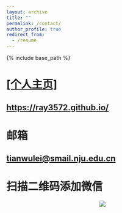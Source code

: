 ```yaml
---
layout: archive
title: ""
permalink: /contact/
author_profile: true
redirect_from:
  - /resume
---
```


{% include base_path %}
# [[个人主页]](https://ray3572.github.io/)
## https://ray3572.github.io/

# 邮箱
## tianwulei@smail.nju.edu.cn

# 扫描二维码添加微信
<center>
  <img src="https://ray3572.github.io/images/9d2c23a43966040a5691ab3e135d752.jpg">
</center>
